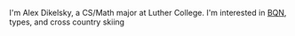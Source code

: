 I'm Alex Dikelsky, a CS/Math major at Luther College. I'm interested in [BQN](https://mlochbaum.github.io/BQN/), types, and cross country skiing

